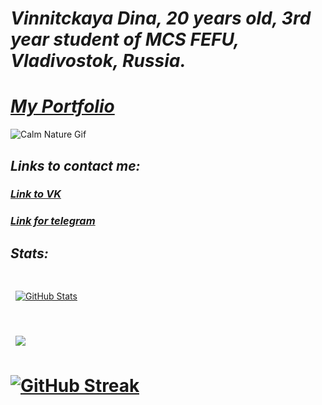
# _Vinnitckaya Dina, 20 years old, 3rd year student of MCS FEFU, Vladivostok, Russia._
# [_My Portfolio_](https://arehumphrey.github.io/My_portfolio)


![Calm Nature Gif](https://media1.tenor.com/m/RI79oczSydEAAAAC/trees-can.gif)

## _Links to contact me:_

### [_Link to VK_](https://vk.com/naomi_des04)

### [_Link for telegram_](https://t.me/qmmmtt)
## _Stats:_
# <a href="https://github.com/braydoncoyer">
  <img align="center" style="margin:0.5rem" src="https://github-readme-stats.vercel.app/api?username=AreHumphrey&show_icons=true&line_height=30&count_private=true&title_color=385D33&text_color=385D33&icon_color=B0BA88&bg_color=ABBA88" alt="GitHub Stats" />
</a>

# <a href="https://github.com/braydoncoyer">
  <img align="center" style="margin:0.5rem" src="https://github-readme-stats.vercel.app/api/top-langs/?username=braydoncoyer&hide=html,css,cmake,renpy,shell,dockerfile,tex&title_color=385D33&text_color=385D33&icon_color=B0BA88&bg_color=B0BA88" />
</a>
  
 # [![GitHub Streak](https://streak-stats.demolab.com?user=AreHumphrey&hide_border=true&date_format=j%20M%5B%20Y%5D&sideLabels=442300&background=B0BA88&border=B0BA88&stroke=385D33&ring=385D33&fire=385D33&currStreakNum=132F20&sideNums=132F20&currStreakLabel=132F20)](https://git.io/streak-stats)
